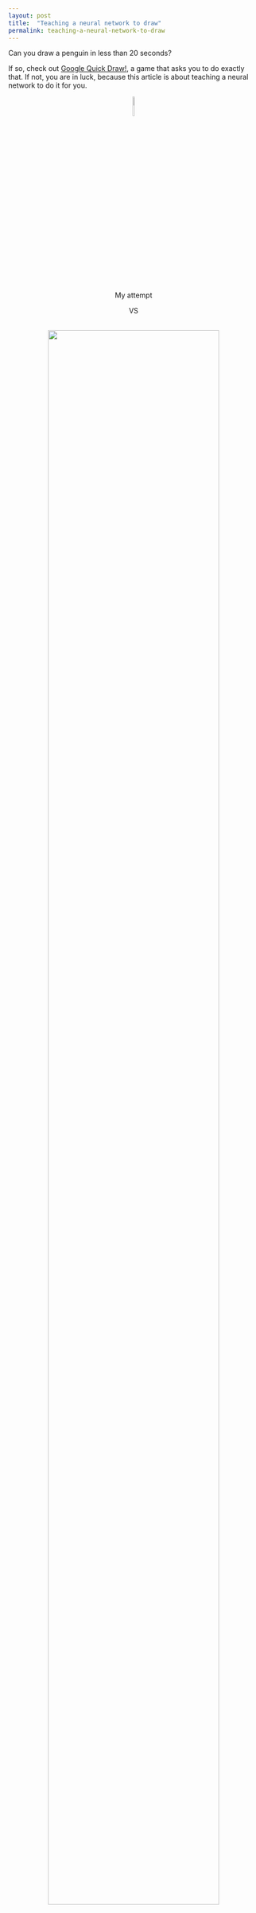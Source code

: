 ```yaml
---
layout: post
title:  "Teaching a neural network to draw"
permalink: teaching-a-neural-network-to-draw
---
```


Can you draw a penguin in less than 20 seconds?

If so, check out [Google Quick Draw!](https://quickdraw.withgoogle.com/),
a game that asks you to do exactly that. If not, you are in luck,
because this article is about teaching a neural network to do it for
you.

<figure>
    <div style="text-align: center">
        <img src="/images/pathetic_penguin.png" width="10%" />
        <figcaption>My attempt</figcaption>
    </div>
</figure>

<div style="text-align: center">
    VS<br /><br />
</div>

<figure>
        <div style="text-align: center">
            <a href="/images/dataset/full_penguin.png">
                <img src="/images/dataset/selected_penguin.png" width="90%" />
            </a>
            <figcaption>Other people's attempts<br />(click the image for more samples)</figcaption>
        </div>
</figure>

<div style="text-align: center"  padding="0" magin="0">
    VS
</div>

<figure>
    <div style="text-align: center">
        <img src="/images/generated/gmm512_20_penguin.gif" width="30%" />
        <figcaption>The neural network's attempt</figcaption>
    </div>
    <br />
</figure>

Quite amazingly, a lot of the generated sketches outcompete the ones
the machine learned to draw from.

<figure>
    <div style="text-align: center">
        <img src="/images/generated/mixed.png" width="90%" />
        <figcaption>More machine generated drawings</figcaption>
    </div>
</figure>

The article explains what the model generating the drawings looks
like. The code (Pytorch) is available on [Github](https://github.com/quentin-auge/draw/).

<p style="font-size: smaller;">
Note: Throughout the article, everytime a series of 5 drawings is
presented, the image links to the larger series they were chosen from.
Feel free to click it to see how biased (or not) the selection is.
</p>

### Structure of the article

Let's start at the end.

Concretely, the model is a recurrent neural network that jointly
decides the position of each point, when to lift the pencil, and when
to stop drawing. In order to better account for the uncertainty of
hand-drawn trajectories, the network does not output the points
directly. Instead, it outputs the parameters of some probability
distributions from which the position and nature of the points can be
sampled. The model is trained using gradient descent over a loss
function that maximizes the likelihood of said distributions given the
points in the training set.

I'm aware that last paragraph might not appear as crystal clear to most
readers. If it is for you, you can refer directly to the
[Google Brain paper](https://arxiv.org/abs/1704.03477) that describes
the model, referred to as "unconditional generation of drawings".

For the rest of us, this article gives a shot at explaining as simply
as possible the various parts of the model: the neural net part,
the probabilistic layer stacked on top of it, and how they fit
together.

Expect to see a lot of crappy drawings along the way, in search for
the final model.

## Data

The dataset consists in 50 million drawings available through
[Github](https://github.com/googlecreativelab/quickdraw-dataset)
across 345 categories. Let's pick 3 of them (*Eiffel tower*,
*face* and *fire truck*) and attempt to model them. Here is an
excerpt of the dataset:

<figure>
    <div style="text-align: center">
        <a href="/images/dataset/full_eiffel.png">
            <img src="/images/dataset/selected_eiffel.png" width="90%" />
        </a>
        <a href="/images/dataset/full_face.png">
            <img src="/images/dataset/selected_face.png" width="90%" />
        </a>
        <a href="/images/dataset/full_firetruck.png">
            <img src="/images/dataset/selected_firetruck.png" width="90%" />
        </a>
    <figcaption>Dataset sketches</figcaption>
    <br/>
    </div>
</figure>

All three categories provide a different set of challenges. Eiffel
towers contain mostly-continuous strokes with some sharp changes in
directions. Faces are smoother, though it is probably more difficult
to position the various strokes with respect to each other. Fire trucks
are definitely the most difficult to draw, combining the previous
difficulties of Eiffel towers and faces with even more strokes.

### Drawings as sequences of points

Drawings are presented in the dataset in their most obvious shape:
sequences of points
$\begin{bmatrix} \mathbf{x}\_{i},~\mathbf{y}\_{i} \end{bmatrix}$. But
it is not the only way to represent them. What about sequences of vectors
$\begin{bmatrix} \Delta \mathbf{x}\_{i},~\Delta \mathbf{y}\_{i}  \end{bmatrix}$
from each points to the next, or — let's get crazy — sequences of
polar-coordinates vectors
$\begin{bmatrix} \mathbf{r}\_{i},~\mathbf{\theta}\_{i} \end{bmatrix}$
from one vector to the next?

<div style="text-align: center">
    <img src="/images/representation_plots.png" width="80%" />
</div>
<br/>

It turns out the vector representation is the most interesting for at
least three reasons:
 * It is trivial and inexpensive to compute:
 $\begin{bmatrix} \Delta \mathbf{x}\_{i},~\Delta \mathbf{x}\_{i} \end{bmatrix} = \begin{bmatrix} \mathbf{x}\_{i+1} - \mathbf{y}\_{i},~\mathbf{y}\_{i+1} - \mathbf{y}\_{i} \end{bmatrix}$
 , as opposed to the polar representation I will spare you
 the trigonometry of.
 * It allows us to define a compelling object: a *no-displacement*
 vector $\overrightarrow 0 = \begin{bmatrix} 0,~0 \end{bmatrix}$.
 It has no equivalent in the original point representation, where
 $\begin{bmatrix} 0,~0 \end{bmatrix}$ is just a regular point. It
 does in the polar representation, but not without a few caveats.
 For instance, what should the angle between $\overrightarrow 0$ and
 another vector be?
 * It is the only representation in which the points follow a
   distribution, which, although too spread out to be gaussian,
   is at least symmetrical.

   <div style="text-align: center">
     <img src="/images/representation_distplots.png" width="90%" />
   </div>
   <br/>

In  order for the neural net to learn more effectively, we are going
to standarize each point by the mean
$\begin{bmatrix} \mathbf{\mu}\_1,~\mathbf{\mu}\_2 \end{bmatrix}$
and standard deviation
$\begin{bmatrix} \mathbf{\sigma}\_1,~\mathbf{\sigma}\_2 \end{bmatrix}$
of all point in the whole dataset:

<p>
$$
\begin{bmatrix} \Delta \mathbf{x}_{i},~\Delta \mathbf{y}_{i} \end{bmatrix}=
\begin{bmatrix} \frac{\Delta \mathbf{x}_{i} - \mu_1}{\sigma_1},
~\frac{\Delta \mathbf{y}_{i} - \mu_2}{\sigma_2} \end{bmatrix}
$$
</p>

It makes much sense when the mean and variance correspond to the
actual center and spread of a symmetrical distribution.

So we pick the
$\begin{bmatrix} \Delta \mathbf{x}\_{i},~\Delta \mathbf{y}\_{i} \end{bmatrix}$
representation and carry on.

In order not to clutter all subsequent equations with $\Delta$'s,
though, let's discard them. From now on, and until the end of the
article,
$\begin{bmatrix} \mathbf{x}_i,~\mathbf{y}_i \end{bmatrix} = \begin{bmatrix} \Delta \mathbf{x}_i,~\Delta \mathbf{y}_i \end{bmatrix}$.
We will refer to the these vectors as "point" wherever convenient.

## Model

As per the previous paragraph, each drawing $\mathcal{X}$ is a sequence
of 2-dimensional displacement vectors
$\mathcal{X}_i = \begin{bmatrix} \mathbf{x}\_{i},~\mathbf{y}\_{i} \end{bmatrix}$
with its own length $N-1$, since each vector compacts every successive
points of the original drawing into one.

Our goal is to create a model that can generate such drawings.
Concretely, it means we are looking for a function $f$ that takes a
vector $\mathcal{X}_i = \begin{bmatrix} \mathbf{x}_i,~\mathbf{y}_i \end{bmatrix}$
as input, and returns a prediction
$\mathcal{\hat Y}_i = \begin{bmatrix} \mathbf{\hat x}\_{i+1},\~\mathbf{\hat y}\_{i+1} \end{bmatrix}$ for what the next vector
should be. The hat $\hat~$ denotes the output of the model, as opposed
to actual vectors from the dataset.

With such a model at hand, generating a drawing can be approached
as an iterative process:
 1. pick up an initial vector $\mathcal{X}_{i=1}$ as the current one
 2. predict the next vector $\mathcal{\hat Y}_i = f(\mathcal{X}_i)$
 3. use the prediction as the current vector
 4. go back to step 2

<div style="text-align: center">
    <img src="/images/predict.png" width="60%" />
</div>
<br/>

In order to skip picking up the first point, let's make all
drawings start with the same additional vector
$\mathcal{X}_1 = \overrightarrow 0$, ending up with nicely aligned
sequences $\mathcal{X}$ and $\hat{\mathcal{Y}}$ of length $N$.

### Feedforward neural network

$f$ is not an arbitrary function. Quite naively, let us consider it is
a feedforward neural network ($f = nn\_{\_W}$) with a hidden layer of
size $H = 128$ and hyperbolic tangent ($tanh$) activation function. If
you're fuzzy on what it means, don't run away. What is inside
$nn\_{\_W}$ is much less relevant than how we interact with it from
the outside. Put another way: feel free to consider it a black box.

<p>
$$
\begin{aligned}
&\text{1-hidden-layer neural network:}
\\
&~~~~~~nn_{_W}(\mathcal{X}_i) =
\mathbf{W_O} \times \mathbf{h} + \mathbf{b_O}
\\[5pt]
&\text{With hidden state:}
\\
&~~~~~~~~\mathbf{h} = \tanh(
\mathbf{W_I} \times \mathcal{X}_i + \mathbf{b_I})
\\[5pt]
&\text{And parameters:}
\\
&~~~~~~\mathbf{W_I}\text{~~~~input weights~~~~~(matrix or size }2 \times H\text{)}
\\
&~~~~~~\mathbf{W_O}\text{~~~output weights~~~(matrix or size }H \times H\text{)}
\\[8pt]
&~~~~~~\mathbf{b_I}\text{~~~~~input bias~~~~(column vector of size }H\text{)}
\\
&~~~~~~\mathbf{b_O}\text{~~~~output bias~~(column vector of size }H\text{)}
\\
\end{aligned}
$$
</p>

All there is to understand is that given a bunch of weight $W$, the
neural network is a function $nn\_{\_W}$ that associate to each input
$X_i$ a given output $\mathcal{\hat Y}_i$. On the way, it computes an
internal vector $\mathbf{h}$ whose size $H$ conditions the complexity
of $nn\_{\_W}$. Since matrix multiplications and sums are linear
operations, throwing a $tanh$ into the mix ensures the resulting
function is more than just a linear one.

### Training

To achieve any kind of meaningful generation with $nn\_{\_W}$, we first
need to train it. Concretely, it means that we are looking for a set of
weights $W$ that make each prediction $\mathcal{\hat Y}_i$
as close as possible from the "true next vector"
$\mathcal{Y}_i = \mathcal{X}\_{i+1}$ as available in the dataset.
Those vectors are the labels:
$\mathcal{Y} = \mathcal{Y}_1\~...\~\mathcal{Y}\_N$.

That leaves us with a supervised auto-regression problem: *supervised*
because there are labels, *regression* because those labels are
real-valued, and *auto* because they are essentially the same as the
data: $\mathcal{Y}\_i = \mathcal{X}\_{i+1}$.

<div style="text-align: center">
    <img src="/images/train.png" width="65%" />
</div>
<br/>

In order to quantify how close the predictions are from the labels,
we need to define a *loss function* $\mathscr{L}(\mathcal{\hat{Y}},\mathcal{Y})$, such as the average sum of squated distances between
each data point and label known as the *mean-squared* error (MSE):

<p>
$$
MSE(\hat{\mathcal{Y}},\mathcal{Y}) =
\frac{1}{N - 1} \sum_{i=1}^{N-1}
\left[
(\mathbf{\hat{x}}_{i+1} - \mathbf{x}_{i+1}) ^ 2 +
(\mathbf{\hat{y}}_{i+1} - \mathbf{y}_{i+1}) ^ 2
\right]
$$
</p>

The smaller the value of
$MSE(\mathcal{\hat Y},\mathcal{Y})$, the closest the
generated drawing $\mathcal{\hat Y}$ is from the original drawing
$\mathcal{Y}$. If it is $0$, then $\mathcal{\hat Y} = \mathcal{Y}$.
Overfitting is not an issue here, since we do not care about
generalization, but about accurate generation.

To summarize, given a dataset of $M$ drawings $\mathcal{X}$ and their
corresponding labels $\mathcal{Y}$, training $nn\_{\_W}$ means finding
a set of weights $W_{optimal}$ such as:

<p>
$$
W_{optimal} = \underset{W}{\argmin}~ \frac{1}{M} \sum_{(\mathcal{X},~\mathcal{Y})} MSE(nn_{_W}(\mathcal{X}),~\mathcal{Y})
$$
</p>

In practice, $W_{optimal}$ is computed by gradient descent. Broadly
speaking, gradient descent is about computing iteratively a sequence of
weights $W_t$, that, for reasonable values of a parameter called the
"learning rate" $\eta$ the strategy, converges to $W_{optimal}$. In
practice, the learning rate conditions how aggressively $W_t$ is
updated at each iteration.

<p>
$$
\begin{aligned}
W_{t+1} = W_t - \eta \times \frac{\partial \mathscr{L}}{\partial W_t}(\mathcal{\hat Y}, \mathcal{Y})
\\[5pt]
\text{where }\mathcal{\hat Y} = nn_{_{~W_t}}(\mathcal{X})
\end{aligned}
$$
</p>

This equation (and its array of subtler variations) powers the whole
edifice of deep learning edifice, effectively allowing neural networks
to learn from data.

Although diving into the exact equations of gradient descent for $nn_W$
is out of the scope of this article, the key insight to gain from the
equation is the following: the loss needs to be derivable with respect
to the model parameters in order for the model to be trainable.
Naturally, it is the case for MSE and feedforward neural networks.

Ideally, the drawings are fed in small batches to the neural networks
(e.g. 64 drawings at a time), and an iteration of gradient descent is
applied once at the end of each batch to adjust the weights. The
process is repeated until all drawings of the dataset have been seen
by the network, at which point it starts over (multiple epochs) until
the loss value is satisfactory (low) enough.

For a great explanation of neural networks, how to train them without
overfitting, how gradient descent works in details, and so much more,
I couldn't recommend enough the excellent (online) book
[Neural Networks and Deep Learning](http://neuralnetworksanddeeplearning.com/). It does not cover recurrent neural networks, however.

### Recurrent neural networks

So far, so good. We have a model capable of learning from sequences
of points and generating new ones. There is however, a minor
caveat: it does not work. You can train it, pleasantly watch the loss
go down, and the generation will fail at producing anything even
remotely satisfying. Worse, it would probably reach better (smaller)
losses by shuffling the drawings vectors. How on Earth is that
possible?

I think you can see where it is going. The feedforward neural network
merely takes the current vector as input, and it is a rather poor
predictor for the next one. In order to take full advantage of the
sequential structure of the data, we need a recurrent neural network.

The key idea that leads to RNNs is as follows: instead of feeding only
the current vector $\mathcal{X}_i$ as input to the model, feed it all
the previous vectors $\mathcal{X}\_1~...~\mathcal{X}\_{i-1}$ as well.
Since a neural network accepts a fixed number of numbers as input,
let us get clever and encode the previous vectors as a single vector
$\mathbf{h}_i$ (called hidden state) of size $H$ (yes, the same
$H$ wich is also the size of the hidden layer in our feedforward
network).

The best is yet to come. How do we transform previous vectors
$\mathcal{X}\_1~...~\mathcal{X}\_{i-1}$ to the hidden state? We don't.
The model does, and makes it available to the next step by outputting it. 

<p>
$$
\begin{aligned}
&\text{Recurrent neural network:}
\\
&~~~~~~rnn_{_W}(\mathcal{X}_i {\color{Blue}{,~\mathbf{h}_i}}) =
\mathbf{W_O} \times {\color{Blue}{\mathbf{h}_{i+1}}} + \mathbf{b_O}
\\[5pt]
&\text{With hidden state:}
\\
&~~~~~~~~{\color{Blue}{\mathbf{h}_{i+1}}} = \tanh(
\mathbf{W_I} \times \mathcal{X}_i + \mathbf{b_I}~
{\color{Blue}{+ \mathbf{W_H} \times \mathbf{h}_i + \mathbf{b_H}}})
\\[5pt]
&\text{And parameters:}
\\
&~~~~~~\mathbf{W_I}\text{~~~~input weights~~~~~(matrix or size }2 \times H\text{)}
\\
&~~~~~~{\color{Blue}{\mathbf{W_H}\text{~~~hidden weights~~(matrix or size }2 \times H\text{)}}}
\\
&~~~~~~\mathbf{W_O}\text{~~~output weights~~~(matrix or size }H \times H\text{)}
\\[8pt]
&~~~~~~{\color{Blue}{\mathbf{b_H}\text{~~~hidden bias~~(column vector of size }H\text{)}}}
\\
&~~~~~~\mathbf{b_I}\text{~~~~~input bias~~~~(column vector of size }H\text{)}
\\
&~~~~~~\mathbf{b_O}\text{~~~~output bias~~(column vector of size }H\text{)}
\\
\end{aligned}
$$
</p>

The blue parts highlight the differences with the feedforward neural
network. Interestingly, it mainly comes down to updating and exposing
as input the internal vector $\mathbf{h}_i$ that was already in the
feedforward network as $\mathbf{h}$.

Again, the exact matrix multiplications and nonlinearities at play
inside the network do not matter as much as how the model is used
concretely.

The generation process is now as follows:
 1. pick up an initial point $\mathcal{X}\_{i=1} = \overrightarrow 0$
    as the current one, and an initial vector
    $\mathbf{h}_{i=1} = \overrightarrow 0$ as the current hidden state
 2. predict the next point and hidden state vector
    $\begin{bmatrix} \mathcal{\hat Y}\_i,~\mathbf{h}_{i+1} \end{bmatrix} = rnn\_{\_W}(\mathcal{X}_i,~\mathbf{h}_i)$
 3. use them as current point and current hidden state
 4. go back to step 2

<div style="text-align: center">
    <img src="/images/predict_rnn.png" width="95%" />
</div>
<br/>

Unlike feedforward neural networks, the training now exhibits the same
kind of iterative structure as generation does.

<div style="text-align: center">
    <img src="/images/train_rnn.png" width="80%" />
</div>
<br/>

That is all a RNN is: a regular neural network that carries along
a hidden state. It is trained the same way: by minimizing
$MSE(\mathcal{\hat{Y}},\mathcal{Y})$ using gradient descent.

### Long short-term memory (LSTM) models

By now, I emphasized multiple times how we don't care about the
internals of the neural network. That is partly because nowadays,
the presented RNN equations have been superseded by a slightly
more complex set of equations that form the base for the so-called
"long short-term memory" (LSTM) models.

LSTMs present a RNN interface, but with different internals that
provide them superior ability to remember or forget relevant pieces
of information about the sequences being modelled, even when those
pieces are far apart from each others within the input sequence (long
range dependencies).

Let's make the last statement more concrete by taking a *face* drawing
as example:

<div style="text-align: center">
    <img src="/images/dataset/face.gif" width="30%" />
</div>
<br/>

In order to generate such a drawing, the neural network needs to know
how to draw a circle. Most importantly, it need to know how to end
drawing it where it started (long-range dependency between the first
and last point of the circle). It then has to mostly forget about the
circular shape, and focus on the eyes and the mouth, while retaining
information about their relative position with respect to the enclosing
circle. That is where vanilla RNNs fail and LSTMs shine.

In the rest of this post, I will abusively refer to LSTMs as just "RNNs".
They are indeed the *de facto* RNN models for any machine learning
practitioner attempting to model sequences.

To be honest, it still blows my mind that a few thousand weights can
hold such high-level information, and that a few matrix multiplication
is enough to apply it.

Welcome to deep learning.

Diving into the inner workings of LSTMs is also out of the scope
of this article, but the
[following article](https://colah.github.io/posts/2015-08-Understanding-LSTMs/) — widely cited, and
deservedly so — should satisfy the curiosity of the interested reader.

### Fist generated drawings

There is good news! We have finally everything we need to generate
our first drawings.

For each category mentioned earlier (*Eiffel tower*, *faces* and
*fire truck*), let's grab a RNN, feed it ~11.000 drawings $\mathcal{X}$,
output predictions $\mathcal{\hat Y}$, score them against the labels
$\mathcal{Y}$ using the MSE, let the gradients flow back through the
network, update the weights applying gradient descent, repeat multiple
times (around 200 to 300 epochs) and, after half an hour of training
per model on GPU ...

Tada!!!

<div style="text-align: center">
    <a href="/images/generated/full_trajectory_eiffel.png">
        <img src="/images/generated/selected_trajectory_eiffel.png" width="90%" />
    </a>
    <a href="/images/generated/full_trajectory_face.png">
        <img src="/images/generated/selected_trajectory_face.png" width="90%" />
    </a>
    <a href="/images/generated/full_trajectory_firetruck.png">
        <img src="/images/generated/selected_trajectory_firetruck.png" width="90%" />
    </a>
</div>
<br/>

Pretty disappointing, right? 

Well, not quite. At least the model identified the primitive shape of
each class: the Eiffel towers are triangle-shaped, circles somewhat
start to appear in faces, and upon closer inspection, you might
distinguish rectangles in the generated fire truck drawings.

Before we find a way of improving the drawings trajectory, let's focus
on a more immediate problem: the model is unable to decide when to lift
the pencil to start a new stroke, left alone when to stop drawing. For
its defence, it is not its fault. We simply didn't teach it how to.

<div style="text-align: center">
    <img src="/images/generated/trajectory_eiffel.gif" width="30%" />
</div>
<br/>

The previous generated drawings have been limited to 25 points in order
not to get out of hand.

### Stroke state of drawings

I wrote earlier that drawings are represented in the dataset
as sequences of vectors, and proceeded to represent a drawing
as a contiguous sequence. But did I mention anywhere that the
sequence had to be contiguous?

Since I value your sanity (and mine), let's consider a simple drawing
as example, and omit the initial $\overrightarrow 0$ vector. It will save us the indices nightmare.

<div style="text-align: center">
    <img src="/images/eiffel.gif" width="30%" />
</div>
<br/>

That fake Eiffel tower would be represented in the dataset as a list
of three strokes between which the pencil is lifted
$\mathcal{X} = \mathcal{S}_1,~\mathcal{S}_2,~\mathcal{S}_3$.

<p>
$$
\mathcal{S}_1 = \mathcal{X}_{1}~...~\mathcal{X}_{7}~~~~~~~~~~~
\mathcal{S}_2 = \mathcal{X}_{8}~...~\mathcal{X}_{10}~~~~~~~~~~~
\mathcal{S}_3 = \mathcal{X}_{11}~...~\mathcal{X}_{14}
$$
</p>

<div style="text-align: center">
    <img src="/images/eiffel_annotated.png" width="45%" />
</div>
<br/>

While this shape of data is satisfying in terms of representational
power, it is much less so in terms of model input. Indeed, a
recurrent neural network expects a potentially variable length
sequences of points as input, not variable-length sequences of
variable-length sequences of points.

So we will have to flatten this representation somehow.

We already went done the most naive way, concatenating all strokes as
one big stroke, and it did not go too well:

<p>
$$
\mathcal{X} =
\begin{bmatrix} \mathbf{x}_1 ~~ ... ~~ \mathbf{x}_7 ~~ \mathbf{x}_8 ~~ ... ~~ \mathbf{x}_{10} ~~ \mathbf{x}_{11} ~~ ... ~~ \mathbf{x}_{14}
\\
\mathbf{y}_1 ~~ ... ~~ \mathbf{y}_7 ~~ \mathbf{y}_8 ~~ ... ~~ \mathbf{y}_{10} ~~ \mathbf{y}_{11} ~~ ... ~~ \mathbf{y}_{14}
\end{bmatrix}
$$
</p>

<div style="text-align: center">
    <img src="/images/eiffel_continuous.gif" width="30%" />
</div>
<br/>

So let's try to insert a special value $\mathbf{\delta}$ between each
stroke to inform the model where the pencil should be lifted.
$\mathbf{\delta}$ should be big enough in absolute value so that is
does not conflict with regular points components.

<p>
$$
\mathcal{X} =
\begin{bmatrix} \mathbf{x}_1 ~~ ... ~~ \mathbf{x}_7 ~~ \mathbf{\delta} ~~ \mathbf{x}_8 ~~ ... ~~ \mathbf{x}_{10} ~~ \mathbf{\delta} ~~ \mathbf{x}_{11} ~~ ... ~~ \mathbf{x}_{14}
\\
\mathbf{y}_1 ~~ ... ~~ \mathbf{y}_7 ~~ \mathbf{\delta} ~~ \mathbf{y}_8 ~~ ... ~~ \mathbf{y}_{10} ~~ \mathbf{\delta} ~~ \mathbf{y}_{11} ~~ ... ~~ \mathbf{y}_{14}
\end{bmatrix}
$$
</p>

That could potentially work, but the weird non-continuous behaviour
introduced would almost certainly confuse the model. Moreover, how
are we supposed to deal with the model output when it predicts
$\delta$ on one dimension, but a regular value on the other one?
That sounds like a source of endless complication.

We would be better off selecting a third and last approach: introducing
an input dimension $\mathbf{p_2}$ that signals the end of a stroke.
While we're at it, let's use another dimension $\mathbf{p_3}$ to
indicate the end of the drawing, and set $\mathbf{p_2} = 0$ when
that occurs. Finally, since it is nice to have all additional
dimensions summing to 1, let's intercalate the complementary "regular
point" dimension $\mathbf{p_3}$, better described as "neither end of
stroke nor end of drawing":

<p>
$$
\mathcal{X} =
\begin{bmatrix} \mathbf{x}_1 & ... & \mathbf{x}_7 & \mathbf{x}_8 & ... & \mathbf{x}_{10} & \mathbf{x}_{11} & ... & \mathbf{x}_{14}
\\
\mathbf{y}_1 & ... & \mathbf{y}_7 & \mathbf{y}_8 & ... & \mathbf{y}_{10} & \mathbf{y}_{11} & ... & \mathbf{y}_{14}
\\
1 & 1 & 0 & 1 & 1 & 0 & 1 & 1 & 0
\\
0 &  0 & 1 & 0 & 0 & 1 & 0 & 0 & 0
\\
0 &  0 & 0 & 0 & 0 & 0 & 0 & 0 & 1
\end{bmatrix}
\begin{matrix}
\\
\\
\leftarrow\footnotesize{\mathbf{p_1}\text{: is regular point?~~~~~~~~~~~~~~}}
\\
\leftarrow\footnotesize{\mathbf{p_2}\text{: is end-of-stroke point?~~~}}
\\
\leftarrow\footnotesize{\mathbf{p_3}\text{: is end-of-drawing point?}}
\end{matrix}
$$
</p>

We name $\begin{bmatrix} \mathbf{x}_i,~\mathbf{y}_i \end{bmatrix}$
the *trajectory* and
$\begin{bmatrix} \mathbf{p_1}_i,~\mathbf{p_2}_i,~\mathbf{p_3}_i \end{bmatrix}$
the *stroke state*.

### A joint regression and classification model

Modelling the trajectory is a regression problem with real-valued labels
$\begin{bmatrix} \mathbf{x}\_{i+1},~\mathbf{y}\_{+1} \end{bmatrix}$,
and modelling the stroke state a classification problem with labels
$\begin{bmatrix} \mathbf{p_1}\_{i+1},~\mathbf{p_2}\_{i+1},~\mathbf{p_3}\_{i+1} \end{bmatrix}$
that pertain to one of three classes:
*regular point* $\begin{bmatrix} 1, 0, 0 \end{bmatrix}$,
*end of stroke* $\begin{bmatrix} 0, 1, 0 \end{bmatrix}$ or
*end of drawing* $\begin{bmatrix} 0, 0, 1 \end{bmatrix}$.

Our model solves both jointly. It takes as input 5-dimensional vectors  
$\mathcal{X}_i = \begin{bmatrix} \mathbf{x}_i,~\mathbf{y}_i,~\mathbf{p_1}_i,~\mathbf{p_2}_i,~\mathbf{p_3}_i \end{bmatrix}$,
output similarly shaped predictions  
$\mathcal{\hat Y}_i = \begin{bmatrix} \mathbf{\hat x}\_{i+1},~\mathbf{\hat y}\_{i+1},~\tilde{\mathbf{p_1}}\_{i+1},~\tilde{\mathbf{p_2}}\_{i+1},~\tilde{\mathbf{p_3}}\_{i+1} \end{bmatrix}$, and score them against labels  
$\mathcal{Y}_i = \begin{bmatrix} \mathbf{x}\_{i+1},~\mathbf{y}\_{i+1},
\mathbf{p_1}\_{i+1},~\mathbf{p_2}\_{i+1},~\mathbf{p_3}\_{i+1} \end{bmatrix}$ using the 5-dimensional $MSE$:

<p>
$$
\begin{aligned}	
MSE&(\mathcal{\hat{Y}},\mathcal{Y})=	
\frac{1}{N}\sum_{i=1}^N	
(\mathbf{\hat{x}}_{i+1} - \mathbf{x}_{i+1}) ^ 2 +	
(\mathbf{\hat{y}}_{i+1} - \mathbf{y}_{i+1}) ^ 2~+	
\\
&+ \frac{1}{N}\sum_{i=1}^N	
(\tilde{\mathbf{p_1}}_{i+1} - \mathbf{p_1}_{i+1}) ^ 2 +	
(\tilde{\mathbf{p_2}}_{i+1} - \mathbf{p_2}_{i+1}) ^ 2 +	
(\tilde{\mathbf{p_3}}_{i+1} - \mathbf{p_3}_{i+1}) ^ 2	
\end{aligned}
$$
</p>

At this point, the reader accustomed to fitting classification models
may wonder "what's this guy even doing? MSE as classification loss?
Nobody does that". Sure, but can you name the flawed assumption we are
making when doing so? If you're thinking likelihood of some normal
distribution, you're on the right path. If not, that is a question the
article will clearly answer later on. For the time being, please accept
the MSE.

### Generating the stroke state

There is a more pressing issue: the model outputs
$\begin{bmatrix} \tilde{\mathbf{p_1}}\_{i+1},~\tilde{\mathbf{p_2}}\_{i+1},~\tilde{\mathbf{p_3}}\_{i+1} \end{bmatrix}$ are abritrary numbers, not valid stroke states, for
which one component equals $1$ while the others are $0$. Sure, we
could force this property by making the highest component
go to $1$ and the others to $0$, but it would result in a non-derivable
model incompatible with gradient descent. Instead, let's introduce a
much smarter idea.

First, let's normalize each model output using a softmax function
(detailed below), so that
$\tilde{\mathbf{p_1}}\_{i+1} + \tilde{\mathbf{p_2}}\_{i+1} + \tilde{\mathbf{p_3}}\_{i+1} = 1$. Second, let's consider these
numbers define a probability mass function for a discrete probability
distribution. Finally, let's sample the real stroke state predictions
from the distribution, as such:
* Draw "regular point" event $\hat{\mathcal{Y}}\_i = \begin{bmatrix} 1,0,0 \end{bmatrix}$ with probability $\tilde{\mathbf{p\_{1}}}\_{i+1}$
* Draw "end of stroke" event $\hat{\mathcal{Y}}\_i = \begin{bmatrix} 0,1,0 \end{bmatrix}$ with probability $\tilde{\mathbf{p\_{2}}}\_{i+1}$
* Draw "end of drawing" event $\hat{\mathcal{Y}}\_i = \begin{bmatrix} 0,0,1 \end{bmatrix}$ with probability $\tilde{\mathbf{p\_{3}}}\_{i+1}$

That is the first occurence of a probabilistic layer on top of the RNN.
Congratulations, you have made it to the second half of the article.
Please take good note of the difference in notation between the model
outputs $\tilde{\mathbf{p_k}}_{i+1}$ using a tilde $\tilde ~$, and the
actual stroke state predictions using a hat $\hat ~$.

<figure>
    <div style="text-align: center">
        <img src="/images/mdn_stroke_state.png" width="30%" />
        <figcaption>The flow for stroke state predictions,<br />
        leaving the trajectory and hidden state aside.</figcaption>
    </div>
</figure>

### Normalizing model outputs

Temporarily getting rid of the annoying $_{i+1}$ indices, the most
obvious form of normalization for the model outputs is as follows:

<p>
$$
\text{normalize}(\tilde{\mathbf{p_k}}) = \frac{\tilde{\mathbf{p_k}}}{\sum\limits_{k=1}^3 \tilde{\mathbf{p_k}}},~~k=1..3
$$
</p>

We are going to a more flexible version:

<p>
$$
\text{softmax}_{_{T_\mathbf{p}}}(\tilde{\mathbf{p_k}}) = \frac{\exp(\tilde{\mathbf{p_k}}~/~T_\mathbf{p})}{\sum\limits_{k=1}^3 \exp(\tilde{\mathbf{p_k}}~/~T_\mathbf{p})},~~k=1..3
$$
</p>

$T_\mathbf{p}$ is a generation parameter called *temperature*. It
defines how inclined the softmax is at giving importance to lower
$\tilde{\mathbf{p\_k}}$'s. Since it can be conceptually difficult to
gauge the influence of $T_\mathbf{p}$ from the equation alone,
let's visualize it.

<figure>
    <div style="text-align: center">
        <img src="/images/softmax.png" width="95%" />
        <figcaption>
            Repartition of sampled stroke states at various softmax temperatures<br />
            for model outputs
            $\begin{bmatrix} \tilde{\mathbf{p_1}}_{i+1},~\tilde{\mathbf{p_2}}_{i+1},~\tilde{\mathbf{p_3}}_{i+1} \end{bmatrix} = \begin{bmatrix} 3, 2, 1 \end{bmatrix}$.
        </figcaption>
    </div>
</figure>
<br/>

Or more concretely with actual Eiffel towers generation:

<div style="text-align: center">
    <img src="/images/generated/base_eiffel_temperature_stroke_state.png" width="95%" />
</div>
<br/>

At low temperature ($T_\mathbf{p} = 0.1$), the model does not take any
risk and consistently outputs the stroke state most represented in the
data: *regular point* $\begin{bmatrix} 1,~0,~0 \end{bmatrix}$, thus
ending up with drawings that continue indefinitely without lifting the
pencil once, much like our former trajectory-only model. When
temperature goes up, the model dares sampling more and more of the
other stroke states, making the drawings more fragmented (more
*end-of-stroke* points $\begin{bmatrix} 0,~1,~0 \end{bmatrix}$)
and shorter (higher probability of eventually generating
*end-of-drawing* event $\begin{bmatrix} 0,~0,~1 \end{bmatrix}$).

### Second generated drawings

By now, the model can lift pencil and stop drawing by itself. Let's
train it with $T_\mathbf{p}=1$ — as will always be the case,
$T_\mathbf{p}$ being a generation parameter only — and generate some
some drawings with $T_\mathbf{p} = 0.8$:

<div style="text-align: center">
    <a href="/images/generated/full_base_eiffel.png">
        <img src="/images/generated/selected_base_eiffel.png" width="90%" />
    </a>
    <a href="/images/generated/full_base_face.png">
        <img src="/images/generated/selected_base_face.png" width="90%" />
    </a>
    <a href="/images/generated/full_base_firetruck.png">
        <img src="/images/generated/selected_base_firetruck.png" width="90%" />
    </a>
</div>
<br/>

Hey! The generated Eiffel towers and faces are starting to look like
ones. The fire trucks are still pretty disappointing, most likely
owning it to disastrous trajectory predictions rather than stroke
state predictions. They will hopefully get better as we push further
the idea of turning our LSTM from yet-too-deterministic to fully
probabilistic.

## Making the model probabilistic

### Trajectory as a random variable

Let's put the stroke state aside for one moment, and consider how the
trajectory
$\mathcal{X}_i = \begin{bmatrix} \mathbf{x}\_{i},~\mathbf{y}\_{i} \end{bmatrix}$
is modelled.

Currently, ignoring the hidden state, the model deterministically
outputs a prediction for the next vector:

<p>
$$
\mathcal{\hat{Y}_i} = lstm_{_W}(\mathcal{X_i})
$$
</p>

Guess what? We are going to apply the same idea as for the stroke
state. Instead of directly predicting the next vector
$\hat{\mathcal{Y}}_i$, let's have the model output a 5-dimensional
vector $\tilde{\mathcal{Y}}_i$:

<p>
$$
\mathcal{\tilde{Y}_i} = \begin{bmatrix} \mathbf{\mu_x}_{_{i+1}},~\mathbf{\mu_y}_{_{i+1}},~\mathbf{\sigma_x}_{_{i+1}},~\mathbf{\sigma_y}_{_{i+1}},~\mathbf{\rho_{xy}}_{_{i+1}}
\end{bmatrix} = lstm_{_W}(\mathcal{X_i})
$$
</p>

In order to make the next equations a little tidier, let's temporarily
omit the annoying $\_{i+1}$ indices by setting
$\mathcal{\tilde{Y}\_i} = \begin{bmatrix} \mu_x,~\mu_x,~\sigma_x,~\sigma_y,~\rho_{xy} \end{bmatrix}$.

You may recognize these symbols. They are the parameters of a
2-dimensional normal distribution:
 * $\begin{bmatrix} \mu\_x,~\mu\_y \end{bmatrix}$ is the center of
   the distribution.
 * $\sigma_x$ and $\sigma_y$ are the variances in the direction of x
   and y, both greater than 0.
 * $\rho_{xy}$ is the correlation coefficient between x and y, ranging
   between -1 and 1 (excluded).

In particular, when $\mathbf{\rho_{xy}} = 0$, the distribution is
equivalent to two independent normals along x and y.

<div style="text-align: center">
    <img src="/images/normals.png" width="100%" />
</div>
<br/>

Much like we enforced
$\tilde{\mathbf{p_1}} + \tilde{\mathbf{p_2}} + \tilde{\mathbf{p_3}} = 1$
for the output stroke state, we can make sure that $\mathbf{\sigma_x}$
and $\mathbf{\sigma_y}$ are greater than 0 by passing them through an
exponential, and that $\mathbf{\rho\_{xy}}$ is between -1 and 1 by
passing it through a hyperbolic tangent.

Finally, the actual prediction for the next vector
$\hat{\mathcal{Y}}\_i = \begin{bmatrix} \hat{\mathbf{x}}\_{i+1},~\hat{\mathbf{y}}\_{i+1} \end{bmatrix}$
is sampled from the normal
$\mathcal{N}(\mathbf{\mu}\_{i+1}, \mathbf{\Sigma}\_{i+1})$
centered at
$\mathbf{\mu}\_{i+1} = \begin{bmatrix} \mu\_x,~\mu\_y \end{bmatrix}$
with covariance matrix 
$\Sigma_{i+1} = \begin{bmatrix}
\sigma_x^2 & \rho_{xy} \sigma_x \sigma_y \\\ \rho_{xy} \sigma_x \sigma_y & \sigma_x^2
\end{bmatrix}$.

<figure>
    <div style="text-align: center">
        <img src="/images/mdn_trajectory.png" width="80%" />
        <figcaption>The flow for trajectory predictions,<br />
        leaving the stroke state and hidden state aside.</figcaption>
    </div>
</figure>

It order to gain the same flexibility for trajectory generation as we had
for stroke state generation, let's scale the spread of the distribution
by a temperature parameter $T_\mathbf{xy}$ by setting
$\mathbf{\Sigma}\_{i+1} = T_\mathbf{xy} \times \mathbf{\Sigma}\_{i+1}$.
The temperature determines how far from the center $\mathbf{\mu}\_{i+1}$
the model is allowed to sample
$\mathcal{\hat{Y}_i}$. When $T\_\mathbf{xy} \to 0$, we end up with a
model resembling our former deterministic model, consistently
outputting
$\begin{bmatrix} \mathbf{\mu\_{x}},~\mathbf{\mu\_{y}} \end{bmatrix}$.
When $T\_\mathbf{xy} \to \infty$, we end up with fully random
trajectories.

Taking a leap into the future, let's attempt to generate Eiffel towers
at various temperatures. The highest the temperature, the most
chaotic the trajectory.

<div style="text-align: center">
    <img src="/images/generated/gmm128_1_eiffel_temperatures_gmm.png" width="90%" />
</div>
<br/>

Great! We now have a probabilistic model for both trajectory and stroke
state generation.

### Training trajectory

The battle is not over, though. We still have to train the model. While
we cowardly got away with the MSE for the stroke state, good luck
applying it to 5-dimensional trajectory outputs and incompatible
labels of dimension 2.

More seriously, how do we define a loss
$\mathscr{L}(\begin{bmatrix} \mathbf{\mu}\_{i+1},~\mathbf{\Sigma}\_{i+1} \end{bmatrix},~\mathcal{Y}_i)$
that quantifies the adequacy of the model outputs with their
corresponding labels?

It turns out probability theory provides a neat answer to that question:
just use the density
$p\_{\mathbf{\mu}\_{i+1},~\mathbf{\Sigma}\_{i+1}}$
of normal distribution
$\mathcal{N}(\mathbf{\mu}\_{i+1}, \mathbf{\Sigma}\_{i+1})$:

<p>
$$
p_{\mathbf{\mu},~\mathbf{\Sigma}}(x, y) =
  \frac{1}{2 \pi \mathbf{\sigma_x} \mathbf{\sigma_y} \sqrt{1-\mathbf{\rho_{xy}}^2}}
  \exp\left(
    -\frac{1}{2(1-\mathbf{\rho_{xy}}^2)}\left[
      \frac{(x-\mathbf{\mu_x})^2}{\mathbf{\sigma_x}^2}
      +\frac{(y-\mathbf{\mu_y})^2}{\mathbf{\sigma_y}^2}
      -\frac{2\mathbf{\rho_{xy}}(x-\mathbf{\mu_y})(y-\mathbf{\mu_y})}{\mathbf{\sigma_x} \mathbf{\sigma_y}}
    \right]
  \right)
$$
</p>

By the very definition of continuous probability distribution, the
larger the value of
$p\_{\mathbf{\mu}\_{i+1},~\mathbf{\Sigma}\_{i+1}}(\mathcal{Y}\_i)$,
the better the chance of sampling $\mathcal{Y}\_i$ from
$\mathcal{N}(\mathbf{\mu}\_{i+1},~\mathbf{\Sigma}\_{i+1})$. While it
is relevant for generation, it is not for training. Taking it backward,
however, the higher the value of
$p\_{\mathbf{\mu}\_{i+1},~\mathbf{\Sigma}\_{i+1}}(\mathcal{Y}\_i)$,
the better the chance — precisely, the *likelihood* — that model output
$\mathbf{\mu}\_{i+1},~\mathbf{\Sigma}\_{i+1}$ form a normal
$\mathcal{N}(\mathbf{\mu}\_{i+1},~\mathbf{\Sigma}\_{i+1})$
from which label $\mathcal{\mathcal{Y}\_i}$ could have been sampled.

The concept is easily generalized to all labels
$\mathcal{Y} = \mathcal{Y}_1,~...,~\mathcal{Y}_N$
and models outputs
$\tilde{\mathcal{Y}} = \begin{bmatrix} \mathbf{\mu}\_1,~\mathbf{\Sigma}\_1 \end{bmatrix}, ..., \begin{bmatrix} \mathbf{\mu}\_N,~\mathbf{\Sigma}\_N \end{bmatrix}$ by defining the likelihood function:

<p>
$$
\mathcal{L}(\mathcal{Y}~;~\mu, \mathbf{\Sigma}) =
\prod_{i=1}^N p_{\mathbf{\mu}_{i+1},~\mathbf{\Sigma}_{i+1}}(\mathcal{Y}_i)
$$
</p>

At this point, we're almost done. Indeed, maximizing this quantity
(a process known as *maximum likelihood estimation*) effectively
maximizes the adequacy of the model outputs to the labels, assuming
independence of the $\mathcal{Y}_i$'s,.

However, since we much prefer means to products for reasons of
numerical stability, and $\argmin$ to $\argmax$ in order to define
a loss, please consider the two following properties of $\argmax$:
 * wrapping what's inside $\argmax$ into whatever strictly increasing
   function (such as $\log$) does not change the value of the $\argmax$.
 * maximizing a function is the same as minimizing its opposite:
   $\argmax f = \argmin -f$.

So:

<p>
$$
\begin{aligned}
W_{optimal} =~&
\underset{W}{\argmax}
\prod_{i=1}^N p_{\mathbf{\mu}_{i+1},~\mathbf{\Sigma}_{i+1}}(\mathcal{Y}_i)
\\
\underset{\log}{=}~&
\underset{W}{\argmax}~
\log \left( \prod_{i=1}^N p_{\mathbf{\mu}_{i+1},~\mathbf{\Sigma}_{i+1}}(\mathcal{Y}_i)
\right)
\\
=~&
\underset{W}{\argmax}
\sum_{i=1}^N \log p_{\mathbf{\mu}_{i+1},~\mathbf{\Sigma}_{i+1}}(\mathcal{Y}_i)
\\
\underset{\times \frac{1}{N}}{=}~&
\underset{W}{\argmax} \frac{1}{N}
\sum_{i=1}^N \log p_{\mathbf{\mu}_{i+1},~\mathbf{\Sigma}_{i+1}}(\mathcal{Y}_i)
\\
W_{optimal}
\underset{\times \text{-}1}{=}~&
\underset{W}{\argmin} - \frac{1}{N}
\sum_{i=1}^N \log p_{\mathbf{\mu}_{i+1},~\mathbf{\Sigma}_{i+1}}(\mathcal{Y}_i)
\end{aligned}
$$
</p>

We're left with the minimization of a function with respect to
its parameters given the labels and model. Does that ring a bell?

It is a loss function!

Victory!

Omitting the hidden state:

<p>
$$
\mathscr{L}_{\text{trajectory}}(\tilde{\mathcal{Y}},\mathcal{Y}) =
-\frac{1}{N} \sum_{i=1}^N \log p_{\mathbf{\mu}_{i+1},~\mathbf{\Sigma}_{i+1}}(\mathcal{Y}_i)
\\[5pt]
\text{where }
\tilde{\mathcal{Y}} = \begin{bmatrix} \mathbf{\mu},~\mathbf{\Sigma} \end{bmatrix} =
lstm_{_W}(\mathcal{X})
$$
</p>

Or, replacing $p_{\mathbf{\mu}_{i+1},~\mathbf{\Sigma}\_{i+1}}$ with its
actual equation:

<p>
$$
\begin{aligned}
\mathscr{L}_{\text{trajectory}}(\tilde{\mathcal{Y}},\mathcal{Y}) =&
-\frac{1}{N}\sum_{i=1}^N
log(2 \pi \mathbf{\sigma_x}_{_{i+1}} \mathbf{\sigma_y}_{_{i+1}} \sqrt{1-\mathbf{\rho_{xy}}_{_{i+1}}^2})
\\
&+ \frac{1}{N}\sum_{i=1}^N
\frac{1}{2 (1 - \mathbf{\rho_{xy}}_{_{i+1}}^2)}
\left[
\frac{(\mathbf{x}_{i+1}-\mathbf{\mu_x}_{_{i+1}})^2}{\mathbf{\sigma_x}_{_{i+1}}^2}
+ \frac{(\mathbf{y}_{i+1}-\mathbf{\mu_y}_{_{i+1}})^2}{\mathbf{\sigma_y}_{_{i+1}}^2}
\right]
\\
&-\frac{1}{N}\sum_{i=1}^N \frac{\mathbf{\rho_{xy}}_{_{i+1}}(\mathbf{x}_{i+1}-\mathbf{\mu_x}_{_{i+1}})(\mathbf{y}_{i+1}-\mathbf{\mu_y}_{_{i+1}})}
{(1 - \mathbf{\rho_{xy}}_{_{i+1}}^2)~\mathbf{\sigma_x}_{_{i+1}} \mathbf{\sigma_y}_{_{i+1}}}
\end{aligned}
\\[5pt]
\text{where }
\begin{bmatrix} \mathbf{\mu_x}_{_{i+1}},~\mathbf{\mu_y}_{_{i+1}},~\mathbf{\sigma_x}_{_{i+1}},~\mathbf{\sigma_{y}}_{_{i+1}},~\mathbf{\rho_{xy}}_{_{i+1}}
\end{bmatrix} =
lstm_{_W}(\mathcal{X}_i)
$$
</p>

Ouch. Sorry for that one.

The new loss is rather scary, especially as compared to our previous
MSE. But now, not only are we optimizing the center of the predictions
$\mathbf{\mu}\_{i+1}$, we are also optimizing their variance
$\mathbf{\Sigma}\_{i+1}$.

In fact, the MSE is a special case of that loss, and clarifying in what
way provides valuable insight.

### The hidden assumptions of MSE

Let's assume independent normal distributions ($\mathbf{\rho_{xy}} = 0$)
and equal variance ($\sigma_x = \sigma_y = \sigma$) along x and y
across all model outputs. We end up with an isotropic covariance
matrices
$\Sigma = \begin{bmatrix} \mathbf{\sigma}^2 & 0 \\\\ 0 & \mathbf{\sigma}^2 \end{bmatrix}$
and the following loss:

<p>
$$
\mathscr{L}_{\text{trajectory}}(\tilde{\mathcal{Y}},~\mathcal{Y}) =
\frac{1}{N}\sum_{i=1}^N
log(2 \pi) +
\frac{1}{\sigma} \left[
(\mathbf{x}_{i+1} - \mathbf{\mu_x}_{_{i+1}})^2 +
(\mathbf{y}_{i+1} - \mathbf{\mu_y}_{_{i+1}})^2
\right]
\\[5pt]
\text{where }
\tilde{\mathcal{Y}}_i = \begin{bmatrix} \mathbf{\mu_x}_{_{i+1}},~\mathbf{\mu_y}_{_{i+1}}
\end{bmatrix} =
lstm_{_W}(\mathcal{X_i})
$$
</p>

Since we are minimizing $\mathscr{L}(\mathcal{\hat{Y}},\mathcal{Y})$,
the constant terms $log(2 \pi)$ and $\frac{1}{\sigma}$ can be safely
removed. Furthermore, assuming the predictions are directly the centers
outputted by the model ($\hat{\mathcal{Y}} = \tilde{\mathcal{Y}}$):

<p>
$$
\begin{aligned}
&\mathscr{L}_{\text{trajectory}}(\mathcal{\hat{Y}},\mathcal{Y}) =
\frac{1}{N}\sum_{i=1}^N
(\mathbf{x}_{i+1} - \hat{\mathbf{x}}_{i+1})^2 +
(\mathbf{y}_{i+1} - \hat{\mathbf{y}}_{i+1})^2
\\
&\mathscr{L}_{\text{trajectory}}(\mathcal{\hat{Y}},\mathcal{Y}) =
MSE(\mathcal{\hat{Y}},\mathcal{Y})
\end{aligned}
$$
</p>

We're coming full circle, but with a fundamental insight: the mean
squared error is not just a random loss. It has a more profound meaning:
**minimizing the MSE between the predictions and the labels is
equivalent to maximizing the likelihood of the labels under a normal
distribution with isotropic covariance matrix**.

### Stroke state training

Let's now apply the same principles as in the last section to derive an
adequate loss function for the stroke state.

We previously used MSE as loss, and I challenged you to tell why it
wasn't a good idea. The last section provides a neat answer to that
question: it assume a normal distribution over the stroke states.

Does it seem like a reasonable assumption for a set of three possible events?

Nop.

The actual stroke state distribution is much simpler than that.
Leaving trajectory aside, the output of the model
$\tilde{\mathcal{Y}}\_{i} = \tilde{\mathbf{p}}\_{i+1} = \begin{bmatrix} \tilde{\mathbf{p_1}}\_{i+1},~\tilde{\mathbf{p_2}}\_{i+1},~\tilde{\mathbf{p_3}}\_{i+1} \end{bmatrix}$
defines a probability mass function $p_{\tilde{\mathbf{p}}\_{i+1}}$
(the equivalent of the density function, but for discrete distributions)
over the three possible stroke states, which can be evaluated against
the corresponding label
$\mathcal{Y}\_{i} = \begin{bmatrix} \mathbf{p_1}\_{i+1},~\mathbf{p_2}\_{i+1},~\mathbf{p_3}\_{i+1} \end{bmatrix}$
in a straightforward manner:

<p>
$$
p_{\tilde{\mathbf{p}}_{i+1}}(\mathcal{Y}_i) =
\begin{cases}
{\tilde{\mathbf{p_1}}_{i+1}} \text{ if } \mathcal{Y}_i = \begin{bmatrix} 1,0,0 \end{bmatrix}
\\
{\tilde{\mathbf{p_2}}_{i+1}} \text{ if } \mathcal{Y}_i = \begin{bmatrix} 0,1,0 \end{bmatrix}
\\
{\tilde{\mathbf{p_3}}_{i+1}} \text{ if } \mathcal{Y}_i = \begin{bmatrix} 0,0,1 \end{bmatrix}
\end{cases}
$$
</p>

In plain English, $p_{\tilde{\mathbf{p}}\_{i+1}}(\mathcal{Y}_i)$
is the probability outputted by the model for the correct class. The
higher, the better.

It can be pleasantly rewritten as:

<p>
$$
p_{\tilde{\mathbf{p}}_{i+1}}(\mathcal{Y}_i) = \prod_{k=1}^3 \tilde{\mathbf{p_k}}_{i+1}^{\mathbf{p_k}_{i+1}}
$$
</p>

By the same derivation as for the trajectory, assuming independance of
the $\mathcal{Y}_i$'s, we end up with a loss as standard as the MSE,
but for classification. It is the *cross-entropy* loss:

<p>
$$
\begin{aligned}
\mathscr{L}_{\text{stroke state}}(\tilde{\mathcal{Y}}, \mathcal{Y}) =&
- \frac{1}{N} \sum_{i=1}^N \log(p_{\tilde{\mathbf{p}}_{i+1}}(\mathcal{Y}_i))
\\
=&
- \frac{1}{N} \sum_{i=1}^N \sum_{k=1}^3 \mathbf{p_k}_{i+1} \log \tilde{\mathbf{p_k}}_{i+1}
\end{aligned}
$$
</p>

### Third generated drawings

Putting it all together, we are left with a RNN that takes 5 number  
$\mathcal{X}\_i = \begin{bmatrix} \mathbf{x}\_i,~\mathbf{y}\_i,~\mathbf{p_1}\_i,~\mathbf{p_2}\_i,~\mathbf{p_3}\_i \end{bmatrix}$
and a hidden state vector $\mathbf{h}\_i$ of size $H = 128$ as
input, and outputs 8 numbers  
$\tilde{\mathcal{Y}}\_i = \begin{bmatrix} \mathbf{\mu\_x}\_{\_{i+1}},~\mathbf{\mu\_y}\_{\_{i+1}},~\mathbf{\sigma\_x}\_{\_{i+1}},~\mathbf{\sigma\_y}\_{\_{i+1}},~\mathbf{\rho\_{xy}}\_{\_{i+1}},~\tilde{\mathbf{p_1}}\_{\_{i+1}},~\tilde{\mathbf{p_2}}\_{\_{i+1}},~\tilde{\mathbf{p_3}}\_{\_{i+1}}
\end{bmatrix}$
and a hidden state vector $\mathbf{h}\_{i+1}$:

<p>
$$
\tilde{\mathcal{Y}}_i,~\mathbf{h}_{i+1} = lstm_{_W}(\mathcal{X_i},~ \mathbf{h}_i)
$$
</p>

It is trained by matching its outputs against the corresponding labels
$\mathcal{Y}\_i = \begin{bmatrix} \mathbf{x}\_{i+1},~\mathbf{y}\_{i+1},~\mathbf{p_1}_{i+1},~\mathbf{p_2}\_{i+1},~\mathbf{p_3}\_{i+1} \end{bmatrix}$
using the half-regression half-classification loss:

<p>
$$
\begin{aligned}
\mathscr{L}(\tilde{\mathcal{Y}},\mathcal{Y}) =&~
\mathscr{L}_{\text{trajectory}}(\tilde{\mathcal{Y}},\mathcal{Y}) +
\mathscr{L}_{\text{stroke state}}(\tilde{\mathcal{Y}},\mathcal{Y})
\\
=&
-\frac{1}{N} \sum_{i=1}^N \log p_{\mathbf{\mu}_{i+1},~\mathbf{\Sigma}_{i+1}(\mathcal{Y}_i)}
~~
-\frac{1}{N} \sum_{i=1}^N \log p_{\tilde{\mathbf{p}}_{i+1}(\mathcal{Y}_i)}
\end{aligned}
$$
</p>

Generation is achieved by sampling the next trajectory and stroke state
$\hat{\mathcal{Y}}\_i = \begin{bmatrix} \hat{\mathbf{x}}\_{i+1},~\hat{\mathbf{y}}\_{i+1},~\hat{\mathbf{p_1}}\_{i+1},~\hat{\mathbf{p_2}}\_{i+1},~\hat{\mathbf{p_3}}\_{i+1} \end{bmatrix}$
from the resulting probability distributions at given temperatures
$T_\mathbf{xy}$ and $T_\mathbf{p}$:

<div style="text-align: center">
    <img src="/images/mdn_full.png" width="100%" />
</div>
<br/>

And finally, here come the results:

<div style="text-align: center">
    <a href="/images/generated/full_gmm128_1_eiffel.png">
        <img src="/images/generated/selected_gmm128_1_eiffel.png" width="90%" />
    </a>
    <a href="/images/generated/full_gmm128_1_face.png">
        <img src="/images/generated/selected_gmm128_1_face.png" width="90%" />
    </a>
    <a href="/images/generated/full_gmm128_1_firetruck.png">
        <img src="/images/generated/selected_gmm128_1_firetruck.png" width="90%" />
    </a>
</div>
<br/>

Ouch ... Not quite as satisfying as expected after such a struggle.
Sure, Eiffel towers and faces are getting more realistic, but
fire trucks ... Something must be definitely wrong with the model.

Actually, yes.

Luckily, the last piece of maths we need to make it right is quite a
straightforward one, especially as compared to what we endured in the
last paragraphs. We're actually very close to tackling drawings
generation for good. Let's lose our sanity and upgrade the
5-parameters normal modelling the trajectory to one with 120
parameters.

### Gaussian mixture models

As the motto of machine learning practitioners goes: "all models are
wrong, but some are useful". While our model is useful, it still
does not get the trajectories right enough.

The reason is simple: we assumed a normal distribution for the
trajectory, even though we saw it wasn't the case when we plotted it
at the beginning of the article (symmetric, but too spread out):

<div style="text-align: center">
    <img src="/images/delta_xy_distplot.png" width="50%" />
</div>
<br/>

So let's upgrade to a more sophisticated probability distribution.
Instead of having the model return the parameters for a single normal,
let's have it return the parameters for $K$ of them: $K$ centers
$({\mathbf{\mu\_k}}\_{\_{i+1}}) \_{k=1..K}$ and $K$
covariance matrices $({\mathbf{\Sigma\_k}}\_{\_{i+1}}) \_{k=1..K}$.
On top of those, let's add $K$ coefficients
$({\mathbf{\pi\_k}}\_{\_{i+1}}) \_{k=1..20}$ associated with the normals,
that we will force to satisfy
$\sum_{k=1}^K {\mathbf{\pi\_k}}\_{\_{i+1}} = 1$ by passing
them through a softmax conditioned on the trajectory temperature
$T_\mathbf{xy}$:

<p>
$$
{\mathbf{\pi_k}}_{_{i+1}} = \frac{\exp({\mathbf{\pi_k}}_{_{i+1}}~/~T_\mathbf{xy})}{\sum\limits_{k=1}^3 \exp({\mathbf{\pi_k}}_{_{i+1}}~/~T_\mathbf{xy})},~~k=1..K
$$
</p>

Sampling goes as follows: pick up one of the $K$ normals
$\mathcal{N}({\mathbf{\mu}\_k}\_{\_{i+1}}, {\mathbf{\Sigma}\_k}\_{\_{i+1}})$
with probability ${\mathbf{\pi\_k}}\_{\_{i+1}}$ and sample from it.
The resulting probability distribution is called a *gaussian mixture
model*, or GMM.

<div style="text-align: center">
    <img src="/images/gmm.png" width="70%" />
</div>
<br/>

As in the Google Brain paper, we're going to use $K=20$ normals,
resulting in the RNN outputting $K$ centers (2 numbers each), $K$
covariance matrices (3 numbers each) and $K$ coefficients (1 number
each), for a total of $(2 + 3 + 1) \times K = 120$ outputs for each
next point prediction.

<div style="text-align: center">
    <img src="/images/mdn_gmm.png" width="75%" />
</div>
<br/>

As a last step, we have to derive a loss for the GMM-modelled
trajectory. It turns out to be a pretty straightforward extension of
the previous loss, given the density
{% raw %}$p\_{{\mathbf{\mu\_k}}\_{\_{i+1}},~{\mathbf{\Sigma\_k}}\_{\_{i+1}}}${% endraw %} of the $k$-th normal
for the $i$-th output:

<p>
{% raw %}
$$
\mathscr{L}_{\text{trajectory}}(\tilde{\mathcal{Y}},~\mathcal{Y}) = \frac{1}{N} \sum_{i=1}^N \sum_{k=1}^K {\mathbf{\pi}_k}_{_{i+1}} \log p_{{\mathbf{\mu_k}}_{_{i+1}},~{\mathbf{\Sigma_k}}_{_{i+1}}}(\mathcal{Y}_i)
\\[5pt]
\text{where }
\tilde{\mathcal{Y}} = \begin{bmatrix} \mathbf{\mu},~\mathbf{\Sigma},~\mathbf{\pi} \end{bmatrix} =
lstm_{_W}(\mathcal{X})
$$
{% endraw %}
</p>

This time, we're definitively done. This model for unconditional
generation of drawings is the same as in the paper. It is known
as *mixture density network* (MDN) model.

### Fourth (and final) generated drawings

Time for some fun. Let's use our final model to produce more drawings!

Remember the images are clickable, incase you want to see more.

<div style="text-align: center">
    <a href="/images/generated/full_gmm128_20_eiffel.png">
        <img src="/images/generated/selected_gmm128_20_eiffel.png" width="90%" />
    </a>
    <a href="/images/generated/full_gmm128_20_face.png">
        <img src="/images/generated/selected_gmm128_20_face.png" width="90%" />
    </a>
</div>
<br/>

Alright! Eiffel towers and faces won't get any better.

Now, what about the long-awaited fire trucks?

<div style="text-align: center">
    <a href="/images/generated/full_gmm128_20_firetruck.png">
        <img src="/images/generated/selected_gmm128_20_firetruck.png" width="90%" />
    </a>
</div>
<br/>

They look nice enough, but we can do better. Let's tweak the size of
the hidden state, which conditions the complexity of the RNN. Going
from $H = 128$ to $H = 512$, with even more drawings (between 30k and
40k drawing instead of 11k), the training lasts around a hour and a
half per class of drawings, but results in better fire trucks:

<div style="text-align: center">
    <a href="/images/generated/full_gmm512_20_firetruck.png">
        <img src="/images/generated/selected_gmm512_20_firetruck.png" width="90%" />
    </a>
</div>
<br/>

Scale, flashing light, axles. They have it all.

That's enough metal for now. Let's turn to more organic stuff.

<div style="text-align: center">
    <a href="/images/generated/full_gmm512_20_carrot.png">
        <img src="/images/generated/selected_gmm512_20_carrot.png" width="85%" />
    </a>
</div>
<br/>

It is quite obvious what these drawings are.

Now, what better way to close this article than by generating some
animals?

<div style="text-align: center">
    <a href="/images/generated/full_gmm512_20_cat.png">
        <img src="/images/generated/selected_gmm512_20_cat.png" width="90%" />
    </a>
    <a href="/images/generated/full_gmm512_20_crab.png">
        <img src="/images/generated/selected_gmm512_20_crab.png" width="90%" />
    </a>
    <a href="/images/generated/full_gmm512_20_penguin.png">
        <img src="/images/generated/selected_gmm512_20_penguin.png" width="90%" />
    </a>
    <a href="/images/generated/full_gmm512_20_giraffe.png">
        <img src="/images/generated/selected_gmm512_20_giraffe.png" width="90%" />
    </a>
</div>
<br/>

In case you are unsure what the last class of drawings is (either
lamas, diplodocuses or random mammals), they are giraffes. While it can
quite complicated to recognize them, it is not as bad at it looks,
considering the original drawings ...

<div style="text-align: center">
    <a href="/images/dataset/full_giraffe.png">
        <img src="/images/dataset/selected_giraffe.png" width="90%" />
    </a>
</div>
<br/>

No comment.

## Conclusion

In this article, we explored drawings generation using a recurrent
neural network by jointly predicting the trajectory, when to lift
pencil, and when to stop drawing. Since a vanilla LSTM quickly showed
its limit in such an endeavour, we had to stack a probabilistic layer
on top of it, making it a mixture density network, that we effectively
trained by maximizing the likelihood of the next point under
probability distributions shaped by the outputs of the LSTM.

That was quite a journey, but with great results.

From shaky hand-drawn circle, triangle and square primitives in the
dataset, the final model generates smooth ones. In the process, it
manages to internalize a grammar of drawings, positioning the
primitives in such a way that they form recognizable drawings that
actually surpass quite a lot of the examples it has been trained on.
